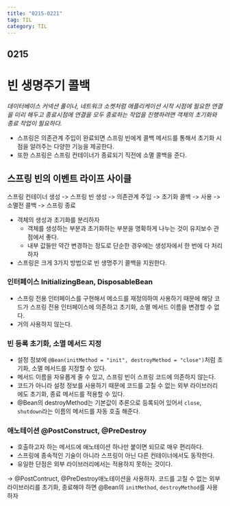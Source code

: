 ```yaml
---
title: "0215-0221"
tag: TIL
category: TIL
---
```

## 0215
# 빈 생명주기 콜백



*데이터베이스 커넥션 풀이나, 네트워크 소켓처럼 애플리케이션 시작 시점에 필요한 연결을 미리 해두고 종료시점에 연결을 모두 종료하는 작업을 진행하려면 객체의 초기화와 종료 작업이 필요하다.*
* 스프링은 의존관계 주입이 완료되면 스프링 빈에게 콜백 메서드를 통해서 초기화 시점을 알려주는 다양한 기능을 제공한다.
* 또한 스프링은 스프링 컨테이너가 종료되기 직전에 소멸 콜백을 준다.

## 스프링 빈의 이벤트 라이프 사이클
스프링 컨테이너 생성 -> 스프링 빈 생성 -> 의존관계 주입 -> 초기화 콜백 -> 사용 -> 소멸전 콜백 -> 스프링 종료

* 객체의 생성과 초기화를 분리하자
	* 객체를 생성하는 부분과 초기화하는 부분을 명확하게 나누는 것이 유지보수 관점에서 좋다.
	* 내부 값들만 약간 변경하는 정도로 단순한 경우에는 생성자에서 한 번에 다 처리하자
* 스프링은 크게 3가지 방법으로 빈 생명주기 콜백을 지원한다.

### 인터페이스 InitializingBean, DisposableBean
* 스프링 전용 인터페이스를 구현해서 메소드를 재정의하여 사용하기 때문에 해당 코드가 스프링 전용 인터페이스에 의존하고 초기화, 소멸 메서드 이름을 변경할 수 없다.
* 거의 사용하지 않는다.

### 빈 등록 초기화, 소멸 메서드 지정
* 설정 정보에 `@Bean(initMethod = "init", destroyMethod = "close")`처럼 초기화, 소멸 메서드를 지정할 수 있다.
* 메서드 이름을 자유롭게 줄 수 있고, 스프링 빈이 스프링 코드에 의존하지 않는다.
* 코드가 아니라 설정 정보를 사용하기 때문에 코드를 고칠 수 없는 외부 라이브러리에도 초기화, 종료 메서드를 적용할 수 있다.
* @Bean의 destroyMethod는 기본값이 추론으로 등록되어 있어서 `close`, `shutdown`라는 이름의 메서드를 자동 호출 해준다.


### 애노테이션 @PostConstruct, @PreDestroy
* 호출하고자 하는 메서드에 애노테이션 하나만 붙이면 되므로 매우 편리하다.
* 스프링에 종속적인 기술이 아니라 스프링이 아닌 다른 컨테이너에서도 동작한다.
* 유일한 단점은 외부 라이브러리에서는 적용하지 못하는 것이다.

-> @PostContruct, @PreDestroy애노테이션을 사용하자. 코드를 고칠 수 없는 외부 라이브러리를 초기화, 종료해야 하면 @Bean의 `initMethod`, `destroyMethod`를 사용하자